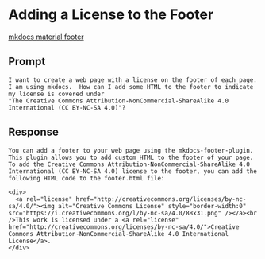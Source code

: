 # Adding a License to the Footer

[mkdocs material footer](https://squidfunk.github.io/mkdocs-material/setup/setting-up-the-footer/)

## Prompt

```linenums="0"
I want to create a web page with a license on the footer of each page.  
I am using mkdocs.  How can I add some HTML to the footer to indicate 
my license is covered under 
"The Creative Commons Attribution-NonCommercial-ShareAlike 4.0 
International (CC BY-NC-SA 4.0)"?
```

## Response

```
You can add a footer to your web page using the mkdocs-footer-plugin. This plugin allows you to add custom HTML to the footer of your page. To add the Creative Commons Attribution-NonCommercial-ShareAlike 4.0 International (CC BY-NC-SA 4.0) license to the footer, you can add the following HTML code to the footer.html file:

<div>
  <a rel="license" href="http://creativecommons.org/licenses/by-nc-sa/4.0/"><img alt="Creative Commons License" style="border-width:0" src="https://i.creativecommons.org/l/by-nc-sa/4.0/88x31.png" /></a><br />This work is licensed under a <a rel="license" href="http://creativecommons.org/licenses/by-nc-sa/4.0/">Creative Commons Attribution-NonCommercial-ShareAlike 4.0 International License</a>.
</div>
```